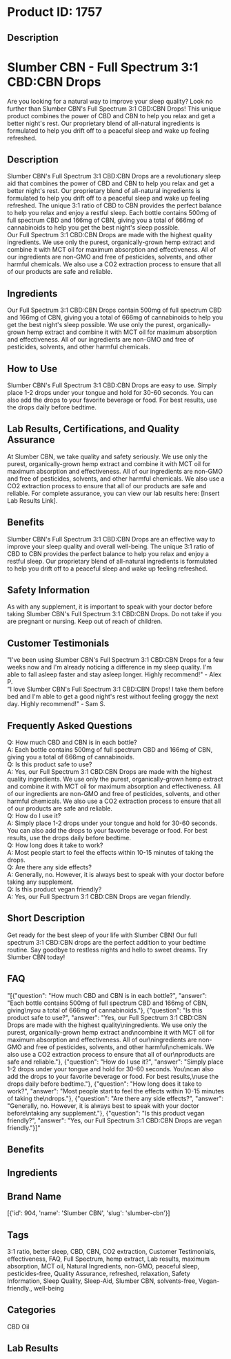 # Product ID: 1757
## Description
<h1>Slumber CBN - Full Spectrum 3:1 CBD:CBN Drops</h1>
<p>Are you looking for a natural way to improve your sleep quality? Look no further than Slumber CBN's Full Spectrum 3:1 CBD:CBN Drops! This unique product combines the power of CBD and CBN to help you relax and get a better night's rest. Our proprietary blend of all-natural ingredients is formulated to help you drift off to a peaceful sleep and wake up feeling refreshed.</p>
<h2>Description</h2>
<p>Slumber CBN's Full Spectrum 3:1 CBD:CBN Drops are a revolutionary sleep aid that combines the power of CBD and CBN to help you relax and get a better night's rest. Our proprietary blend of all-natural ingredients is formulated to help you drift off to a peaceful sleep and wake up feeling refreshed. The unique 3:1 ratio of CBD to CBN provides the perfect balance to help you relax and enjoy a restful sleep. Each bottle contains 500mg of full spectrum CBD and 166mg of CBN, giving you a total of 666mg of cannabinoids to help you get the best night's sleep possible.<br />
Our Full Spectrum 3:1 CBD:CBN Drops are made with the highest quality ingredients. We use only the purest, organically-grown hemp extract and combine it with MCT oil for maximum absorption and effectiveness. All of our ingredients are non-GMO and free of pesticides, solvents, and other harmful chemicals. We also use a CO2 extraction process to ensure that all of our products are safe and reliable.</p>
<h2>Ingredients</h2>
<p>Our Full Spectrum 3:1 CBD:CBN Drops contain 500mg of full spectrum CBD and 166mg of CBN, giving you a total of 666mg of cannabinoids to help you get the best night's sleep possible. We use only the purest, organically-grown hemp extract and combine it with MCT oil for maximum absorption and effectiveness. All of our ingredients are non-GMO and free of pesticides, solvents, and other harmful chemicals.</p>
<h2>How to Use</h2>
<p>Slumber CBN's Full Spectrum 3:1 CBD:CBN Drops are easy to use. Simply place 1-2 drops under your tongue and hold for 30-60 seconds. You can also add the drops to your favorite beverage or food. For best results, use the drops daily before bedtime.</p>
<h2>Lab Results, Certifications, and Quality Assurance</h2>
<p>At Slumber CBN, we take quality and safety seriously. We use only the purest, organically-grown hemp extract and combine it with MCT oil for maximum absorption and effectiveness. All of our ingredients are non-GMO and free of pesticides, solvents, and other harmful chemicals. We also use a CO2 extraction process to ensure that all of our products are safe and reliable. For complete assurance, you can view our lab results here: [Insert Lab Results Link].</p>
<h2>Benefits</h2>
<p>Slumber CBN's Full Spectrum 3:1 CBD:CBN Drops are an effective way to improve your sleep quality and overall well-being. The unique 3:1 ratio of CBD to CBN provides the perfect balance to help you relax and enjoy a restful sleep. Our proprietary blend of all-natural ingredients is formulated to help you drift off to a peaceful sleep and wake up feeling refreshed.</p>
<h2>Safety Information</h2>
<p>As with any supplement, it is important to speak with your doctor before taking Slumber CBN's Full Spectrum 3:1 CBD:CBN Drops. Do not take if you are pregnant or nursing. Keep out of reach of children.</p>
<h2>Customer Testimonials</h2>
<p>"I've been using Slumber CBN's Full Spectrum 3:1 CBD:CBN Drops for a few weeks now and I'm already noticing a difference in my sleep quality. I'm able to fall asleep faster and stay asleep longer. Highly recommend!" - Alex P.<br />
"I love Slumber CBN's Full Spectrum 3:1 CBD:CBN Drops! I take them before bed and I'm able to get a good night's rest without feeling groggy the next day. Highly recommend!" - Sam S.</p>
<h2>Frequently Asked Questions</h2>
<p>Q: How much CBD and CBN is in each bottle?<br />
A: Each bottle contains 500mg of full spectrum CBD and 166mg of CBN, giving you a total of 666mg of cannabinoids.<br />
Q: Is this product safe to use?<br />
A: Yes, our Full Spectrum 3:1 CBD:CBN Drops are made with the highest quality ingredients. We use only the purest, organically-grown hemp extract and combine it with MCT oil for maximum absorption and effectiveness. All of our ingredients are non-GMO and free of pesticides, solvents, and other harmful chemicals. We also use a CO2 extraction process to ensure that all of our products are safe and reliable.<br />
Q: How do I use it?<br />
A: Simply place 1-2 drops under your tongue and hold for 30-60 seconds. You can also add the drops to your favorite beverage or food. For best results, use the drops daily before bedtime.<br />
Q: How long does it take to work?<br />
A: Most people start to feel the effects within 10-15 minutes of taking the drops.<br />
Q: Are there any side effects?<br />
A: Generally, no. However, it is always best to speak with your doctor before taking any supplement.<br />
Q: Is this product vegan friendly?<br />
A: Yes, our Full Spectrum 3:1 CBD:CBN Drops are vegan friendly.</p>

## Short Description
<p>Get ready for the best sleep of your life with Slumber CBN! Our full spectrum 3:1 CBD:CBN drops are the perfect addition to your bedtime routine. Say goodbye to restless nights and hello to sweet dreams. Try Slumber CBN today!</p>

## FAQ
"[{\"question\": \"How much CBD and CBN is in each bottle?\", \"answer\": \"Each bottle contains 500mg of full spectrum CBD and 166mg of CBN, giving\\nyou a total of 666mg of cannabinoids.\"}, {\"question\": \"Is this product safe to use?\", \"answer\": \"Yes, our Full Spectrum 3:1 CBD:CBN Drops are made with the highest quality\\ningredients. We use only the purest, organically-grown hemp extract and\\ncombine it with MCT oil for maximum absorption and effectiveness. All of our\\ningredients are non-GMO and free of pesticides, solvents, and other harmful\\nchemicals. We also use a CO2 extraction process to ensure that all of our\\nproducts are safe and reliable.\"}, {\"question\": \"How do I use it?\", \"answer\": \"Simply place 1-2 drops under your tongue and hold for 30-60 seconds. You\\ncan also add the drops to your favorite beverage or food. For best results,\\nuse the drops daily before bedtime.\"}, {\"question\": \"How long does it take to work?\", \"answer\": \"Most people start to feel the effects within 10-15 minutes of taking the\\ndrops.\"}, {\"question\": \"Are there any side effects?\", \"answer\": \"Generally, no. However, it is always best to speak with your doctor before\\ntaking any supplement.\"}, {\"question\": \"Is this product vegan friendly?\", \"answer\": \"Yes, our Full Spectrum 3:1 CBD:CBN Drops are vegan friendly.\"}]"
## Benefits

## Ingredients

## Brand Name
[{'id': 904, 'name': 'Slumber CBN', 'slug': 'slumber-cbn'}]
## Tags
3:1 ratio, better sleep, CBD, CBN, CO2 extraction, Customer Testimonials, effectiveness, FAQ, Full Spectrum, hemp extract, Lab results, maximum absorption, MCT oil, Natural Ingredients, non-GMO, peaceful sleep, pesticides-free, Quality Assurance, refreshed, relaxation, Safety Information, Sleep Quality, Sleep-Aid, Slumber CBN, solvents-free, Vegan-friendly., well-being
## Categories
CBD Oil
## Lab Results


